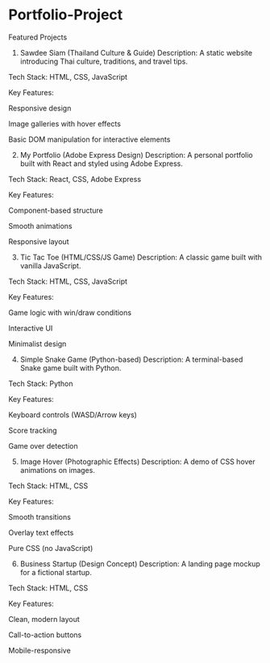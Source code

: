 # Portfolio-Project

Featured Projects
1. Sawdee Siam (Thailand Culture & Guide)
Description: A static website introducing Thai culture, traditions, and travel tips.

Tech Stack: HTML, CSS, JavaScript

Key Features:

Responsive design

Image galleries with hover effects

Basic DOM manipulation for interactive elements

2. My Portfolio (Adobe Express Design)
Description: A personal portfolio built with React and styled using Adobe Express.

Tech Stack: React, CSS, Adobe Express

Key Features:

Component-based structure

Smooth animations

Responsive layout

3. Tic Tac Toe (HTML/CSS/JS Game)
Description: A classic game built with vanilla JavaScript.

Tech Stack: HTML, CSS, JavaScript

Key Features:

Game logic with win/draw conditions

Interactive UI

Minimalist design

4. Simple Snake Game (Python-based)
Description: A terminal-based Snake game built with Python.

Tech Stack: Python

Key Features:

Keyboard controls (WASD/Arrow keys)

Score tracking

Game over detection

5. Image Hover (Photographic Effects)
Description: A demo of CSS hover animations on images.

Tech Stack: HTML, CSS

Key Features:

Smooth transitions

Overlay text effects

Pure CSS (no JavaScript)

6. Business Startup (Design Concept)
Description: A landing page mockup for a fictional startup.

Tech Stack: HTML, CSS

Key Features:

Clean, modern layout

Call-to-action buttons

Mobile-responsive


